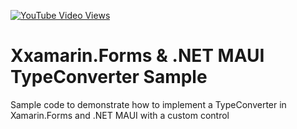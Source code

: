 [![YouTube Video Views](https://img.shields.io/youtube/views/ziKmH1nVrGc?style=social)](https://youtu.be/ziKmH1nVrGc)

# Xxamarin.Forms & .NET MAUI TypeConverter Sample
Sample code to demonstrate how to implement a TypeConverter in Xamarin.Forms and .NET MAUI with a custom control
